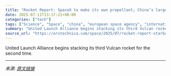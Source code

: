 ```yaml
---
title: "Rocket Report: SpaceX to make its own propellant; China’s largest launch pad"
date: 2025-07-11T13:17:21+08:00
categories: ["tech"]
tags: ["Science", "Space", "china", "european space agency", "international space station", "interstellar technologies", "Japan", "launch", "long march 10", "rocket report", "russia", "South Korea", "soyuz", "Space shuttle", "spacex", "Starbase", "starship", "united launch alliance", "vulcan"]
summary: "United Launch Alliance begins stacking its third Vulcan rocket for the second time."
source_url: "https://arstechnica.com/space/2025/07/rocket-report-starbase-propellant-plant-wins-approval-vulcan-nears-key-launch/"
---
```


United Launch Alliance begins stacking its third Vulcan rocket for the second time.

---

*来源: [原文链接](https://arstechnica.com/space/2025/07/rocket-report-starbase-propellant-plant-wins-approval-vulcan-nears-key-launch/)*
